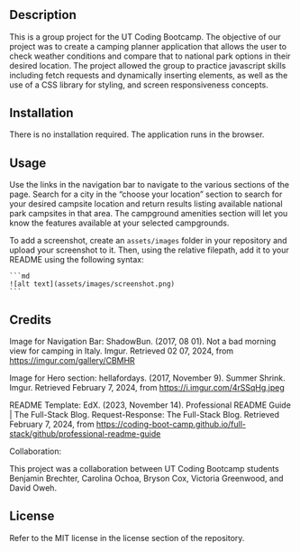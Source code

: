 # <Camping-Planner>

## Description

This is a group project for the UT Coding Bootcamp. The objective of our project was to create a camping planner application that allows the user to check weather conditions and compare that to national park options in their desired location. The project allowed the group to practice javascript skills including fetch requests and dynamically inserting elements, as well as the use of a CSS library for styling, and screen responsiveness concepts.


## Installation

There is no installation required. The application runs in the browser.

## Usage

Use the links in the navigation bar to navigate to the various sections of the page.
Search for a city in the “choose your location” section to search for your desired campsite location and return results listing available national park campsites in that area. The campground amenities section will let you know the features available at your selected campgrounds.


To add a screenshot, create an `assets/images` folder in your repository and upload your screenshot to it. Then, using the relative filepath, add it to your README using the following syntax:

    ```md
    ![alt text](assets/images/screenshot.png)
    ```

## Credits

Image for Navigation Bar:
ShadowBun. (2017, 08 01). Not a bad morning view for camping in Italy. Imgur. Retrieved 02 07, 2024, from https://imgur.com/gallery/CBMHR

Image for Hero section:
hellafordays. (2017, November 9). Summer Shrink. Imgur. Retrieved February 7, 2024, from https://i.imgur.com/4rSSqHg.jpeg

README Template:
EdX. (2023, November 14). Professional README Guide | The Full-Stack Blog. Request-Response: The Full-Stack Blog. Retrieved February 7, 2024, from https://coding-boot-camp.github.io/full-stack/github/professional-readme-guide

Collaboration:

This project was a collaboration between UT Coding Bootcamp students Benjamin Brechter, Carolina Ochoa, Bryson Cox, Victoria Greenwood, and David Oweh.

## License

Refer to the MIT license in the license section of the repository.
